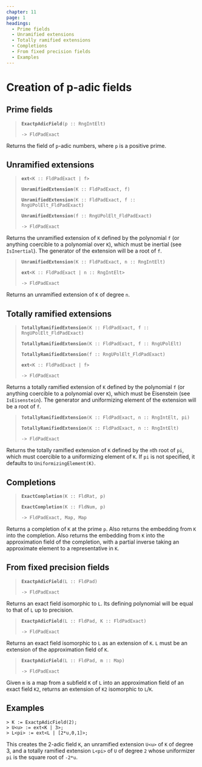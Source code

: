 ```yaml
---
chapter: 11
page: 1
headings:
  - Prime fields
  - Unramified extensions
  - Totally ramified extensions
  - Completions
  - From fixed precision fields
  - Examples
---
```


# Creation of p-adic fields

## Prime fields

> **`ExactpAdicField`**`(p :: RngIntElt)`
>
> `-> FldPadExact`

Returns the field of `p`-adic numbers, where `p` is a positive prime.

## Unramified extensions

> **`ext`**`<K :: FldPadExact | f>`
>
> **`UnramifiedExtension`**`(K :: FldPadExact, f)`
>
> **`UnramifiedExtension`**`(K :: FldPadExact, f :: RngUPolElt_FldPadExact)`
>
> **`UnramifiedExtension`**`(f :: RngUPolElt_FldPadExact)`
>
> `-> FldPadExact`

Returns the unramified extension of `K` defined by the polynomial `f` (or anything coercible to a polynomial over `K`), which must be inertial (see `IsInertial`). The generator of the extension will be a root of `f`.

> **`UnramifiedExtension`**`(K :: FldPadExact, n :: RngIntElt)`
>
> **`ext`**`<K :: FldPadExact | n :: RngIntElt>`
>
> `-> FldPadExact`

Returns an unramified extension of `K` of degree `n`.

## Totally ramified extensions

> **`TotallyRamifiedExtension`**`(K :: FldPadExact, f :: RngUPolElt_FldPadExact)`
>
> **`TotallyRamifiedExtension`**`(K :: FldPadExact, f :: RngUPolElt)`
>
> **`TotallyRamifiedExtension`**`(f :: RngUPolElt_FldPadExact)`
>
> **`ext`**`<K :: FldPadExact | f>`
>
> `-> FldPadExact`

Returns a totally ramified extension of `K` defined by the polynomial `f` (or anything coercible to a polynomial over `K`), which must be Eisenstein (see `IsEisenstein`). The generator and uniformizing element of the extension will be a root of `f`.

> **`TotallyRamifiedExtension`**`(K :: FldPadExact, n :: RngIntElt, pi)`
>
> **`TotallyRamifiedExtension`**`(K :: FldPadExact, n :: RngIntElt)`
>
> `-> FldPadExact`

Returns the totally ramified extension of `K` defined by the `n`th root of `pi`, which must coercible to a uniformizing element of `K`. If `pi` is not specified, it defaults to `UniformizingElement(K)`.

## Completions

> **`ExactCompletion`**`(K :: FldRat, p)`
>
> **`ExactCompletion`**`(K :: FldNum, p)`
>
> `-> FldPadExact, Map, Map`

Returns a completion of `K` at the prime `p`. Also returns the embedding from `K` into the completion. Also returns the embedding from `K` into the approximation field of the completion, with a partial inverse taking an approximate element to a representative in `K`.

## From fixed precision fields

> **`ExactpAdicField`**`(L :: FldPad)`
>
> `-> FldPadExact`

Returns an exact field isomorphic to `L`. Its defining polynomial will be equal to that of `L` up to precision.

> **`ExactpAdicField`**`(L :: FldPad, K :: FldPadExact)`
>
> `-> FldPadExact`

Returns an exact field isomorphic to `L` as an extension of `K`. `L` must be an extension of the approximation field of `K`.

> **`ExactpAdicField`**`(L :: FldPad, m :: Map)`
>
> `-> FldPadExact`

Given `m` is a map from a subfield `K` of `L` into an approximation field of an exact field `K2`, returns an extension of `K2` isomorphic to `L`/`K`.

## Examples

```
> K := ExactpAdicField(2);
> U<u> := ext<K | 3>;
> L<pi> := ext<L | [2*u,0,1]>;
```

This creates the 2-adic field `K`, an unramified extension `U<u>` of `K` of degree 3, and a totally ramified extension `L<pi>` of `U` of degree `2` whose uniformizer `pi` is the square root of `-2*u`.